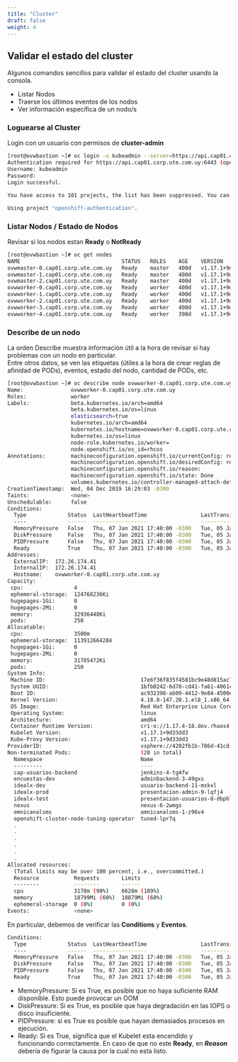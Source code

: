 ```yaml
---
title: "Cluster"
draft: false
weight: 4
---
```


## Validar el estado del cluster

Algunos comandos sencillos para validar el estado del cluster usando la consola.

* Listar Nodos
* Traerse los últimos eventos de los nodos
* Ver información específica de un nodo/s

### Loguearse al Cluster

Login con un usuario con permisos de **cluster-admin**  

```bash
[root@ovwbastion ~]# oc login -u kubeadmin --server=https://api.cap01.corp.ute.com.uy:6443
Authentication required for https://api.cap01.corp.ute.com.uy:6443 (openshift)
Username: kubeadmin
Password:
Login successful.

You have access to 101 projects, the list has been suppressed. You can list all projects with 'oc projects'

Using project "openshift-authentication".
```
  
### Listar Nodos / Estado de Nodos

Revisar si los nodos estan **Ready** o **NotReady**  

```bash
[root@ovwbastion ~]# oc get nodes
NAME                                STATUS   ROLES    AGE    VERSION
ovwmaster-0.cap01.corp.ute.com.uy   Ready    master   400d   v1.17.1+9d33dd3
ovwmaster-1.cap01.corp.ute.com.uy   Ready    master   400d   v1.17.1+9d33dd3
ovwmaster-2.cap01.corp.ute.com.uy   Ready    master   400d   v1.17.1+9d33dd3
ovwworker-0.cap01.corp.ute.com.uy   Ready    worker   400d   v1.17.1+9d33dd3
ovwworker-1.cap01.corp.ute.com.uy   Ready    worker   400d   v1.17.1+9d33dd3
ovwworker-2.cap01.corp.ute.com.uy   Ready    worker   400d   v1.17.1+9d33dd3
ovwworker-3.cap01.corp.ute.com.uy   Ready    worker   400d   v1.17.1+9d33dd3
ovwworker-4.cap01.corp.ute.com.uy   Ready    worker   398d   v1.17.1+9d33dd3
```

### Describe de un nodo


La orden Describe muestra información útil a la hora de revisar si hay problemas con un nodo en particular.  
Entre otros datos, se ven las etiquetas (útiles a la hora de crear reglas de afinidad de PODs), eventos, estado del nodo, cantidad de PODs, etc.


```bash
[root@ovwbastion ~]# oc describe node ovwworker-0.cap01.corp.ute.com.uy
Name:               ovwworker-0.cap01.corp.ute.com.uy
Roles:              worker
Labels:             beta.kubernetes.io/arch=amd64
                    beta.kubernetes.io/os=linux
                    elasticsearch=true
                    kubernetes.io/arch=amd64
                    kubernetes.io/hostname=ovwworker-0.cap01.corp.ute.com.uy
                    kubernetes.io/os=linux
                    node-role.kubernetes.io/worker=
                    node.openshift.io/os_id=rhcos
Annotations:        machineconfiguration.openshift.io/currentConfig: rendered-worker-e6216c14c54fab8cec59a5cb6135f678
                    machineconfiguration.openshift.io/desiredConfig: rendered-worker-e6216c14c54fab8cec59a5cb6135f678
                    machineconfiguration.openshift.io/reason:
                    machineconfiguration.openshift.io/state: Done
                    volumes.kubernetes.io/controller-managed-attach-detach: true
CreationTimestamp:  Wed, 04 Dec 2019 16:29:03 -0300
Taints:             <none>
Unschedulable:      false
Conditions:
  Type             Status  LastHeartbeatTime                 LastTransitionTime                Reason                       Message
  ----             ------  -----------------                 ------------------                ------                       -------
  MemoryPressure   False   Thu, 07 Jan 2021 17:40:00 -0300   Tue, 05 Jan 2021 16:47:32 -0300   KubeletHasSufficientMemory   kubelet has sufficient memory available
  DiskPressure     False   Thu, 07 Jan 2021 17:40:00 -0300   Tue, 05 Jan 2021 16:47:32 -0300   KubeletHasNoDiskPressure     kubelet has no disk pressure
  PIDPressure      False   Thu, 07 Jan 2021 17:40:00 -0300   Tue, 05 Jan 2021 16:47:32 -0300   KubeletHasSufficientPID      kubelet has sufficient PID available
  Ready            True    Thu, 07 Jan 2021 17:40:00 -0300   Tue, 05 Jan 2021 16:47:42 -0300   KubeletReady                 kubelet is posting ready status
Addresses:
  ExternalIP:  172.26.174.41
  InternalIP:  172.26.174.41
  Hostname:    ovwworker-0.cap01.corp.ute.com.uy
Capacity:
 cpu:                4
 ephemeral-storage:  124768236Ki
 hugepages-1Gi:      0
 hugepages-2Mi:      0
 memory:             32936448Ki
 pods:               250
Allocatable:
 cpu:                3500m
 ephemeral-storage:  113912664284
 hugepages-1Gi:      0
 hugepages-2Mi:      0
 memory:             31785472Ki
 pods:               250
System Info:
 Machine ID:                              17e6f36f835f4581bc9e48d815ac7b38
 System UUID:                             1bfb0242-6d78-cd41-fa61-4061c2a71403
 Boot ID:                                 ac932398-ab09-4412-9e84-4500e0962695
 Kernel Version:                          4.18.0-147.20.1.el8_1.x86_64
 OS Image:                                Red Hat Enterprise Linux CoreOS 44.81.202006220834-0 (Ootpa)
 Operating System:                        linux
 Architecture:                            amd64
 Container Runtime Version:               cri-o://1.17.4-18.dev.rhaos4.4.gitfb8131a.el8
 Kubelet Version:                         v1.17.1+9d33dd3
 Kube-Proxy Version:                      v1.17.1+9d33dd3
ProviderID:                               vsphere://4202fb1b-786d-41cd-fa61-4061c2a71403
Non-terminated Pods:                      (28 in total)
  Namespace                               Name                                             CPU Requests  CPU Limits   Memory Requests  Memory Limits  AGE
  ---------                               ----                                             ------------  ----------   ---------------  -------------  ---
  cap-usuarios-backend                    jenkins-4-tg4fw                                  100m (2%)     100m (2%)    500Mi (1%)       500Mi (1%)     2d
  encuestas-dev                           adminbackend-3-49gxs                             100m (2%)     100m (2%)    512Mi (1%)       512Mi (1%)     2d
  idealx-dev                              usuario-backend-11-mskxl                         100m (2%)     100m (2%)    64Mi (0%)        512Mi (1%)     2d
  idealx-prod                             presentacion-admin-9-lqfj4                       100m (2%)     100m (2%)    64Mi (0%)        512Mi (1%)     2d
  idealx-test                             presentacion-usuarios-8-dbphl                    100m (2%)     100m (2%)    64Mi (0%)        512Mi (1%)     2d
  nexus                                   nexus-6-2wmgs                                    300m (8%)     500m (14%)   1Gi (3%)         2Gi (6%)       2d
  omnicanalsms                            omnicanalsms-1-z96v4                             100m (2%)     100m (2%)    512Mi (1%)       512Mi (1%)     2d
  openshift-cluster-node-tuning-operator  tuned-lpr7q                                      10m (0%)      0 (0%)       50Mi (0%)        0 (0%)         111d
  .
  .
  .
  .
  .
  .
Allocated resources:
  (Total limits may be over 100 percent, i.e., overcommitted.)
  Resource           Requests       Limits
  --------           --------       ------
  cpu                3178m (90%)    6628m (189%)
  memory             18799Mi (60%)  18879Mi (60%)
  ephemeral-storage  0 (0%)         0 (0%)
Events:              <none>

```

En particular, debemos de verificar las **Conditions** y **Eventos**.  

```bash
Conditions:
  Type             Status  LastHeartbeatTime                 LastTransitionTime                Reason                       Message
  ----             ------  -----------------                 ------------------                ------                       -------
  MemoryPressure   False   Thu, 07 Jan 2021 17:40:00 -0300   Tue, 05 Jan 2021 16:47:32 -0300   KubeletHasSufficientMemory   kubelet has sufficient memory available
  DiskPressure     False   Thu, 07 Jan 2021 17:40:00 -0300   Tue, 05 Jan 2021 16:47:32 -0300   KubeletHasNoDiskPressure     kubelet has no disk pressure
  PIDPressure      False   Thu, 07 Jan 2021 17:40:00 -0300   Tue, 05 Jan 2021 16:47:32 -0300   KubeletHasSufficientPID      kubelet has sufficient PID available
  Ready            True    Thu, 07 Jan 2021 17:40:00 -0300   Tue, 05 Jan 2021 16:47:42 -0300   KubeletReady                 kubelet is posting ready status
```


* MemoryPressure: Si es True, es posible que no haya suficiente RAM disponible. Esto puede provocar un OOM
* DiskPressure: Si es True, es posible que haya degradación en las IOPS o disco insuficiente.
* PIDPressure: si es True es posible que hayan demasiados procesos en ejecución.
* Ready: Si es True, significa que el Kubelet esta encendido y funcionando correctamente. En caso de que no este **Ready**, en ***Reason*** debería de figurar la causa por la cual no esta listo.  